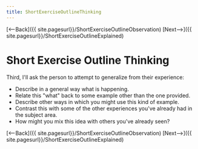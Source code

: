 ```yaml
---
title: ShortExerciseOutlineThinking
---
```

[<--Back]({{ site.pagesurl}}/ShortExerciseOutlineObservation) [Next-->]({{ site.pagesurl}}/ShortExerciseOutlineExplained)

# Short Exercise Outline Thinking
Third, I'll ask the person to attempt to generalize from their experience:
* Describe in a general way what is happening.
* Relate this "what" back to some example other than the one provided.
* Describe other ways in which you might use this kind of example.
* Contrast this with some of the other experiences you've already had in the subject area.
* How might you mix this idea with others you've already seen?

[<--Back]({{ site.pagesurl}}/ShortExerciseOutlineObservation) [Next-->]({{ site.pagesurl}}/ShortExerciseOutlineExplained)
